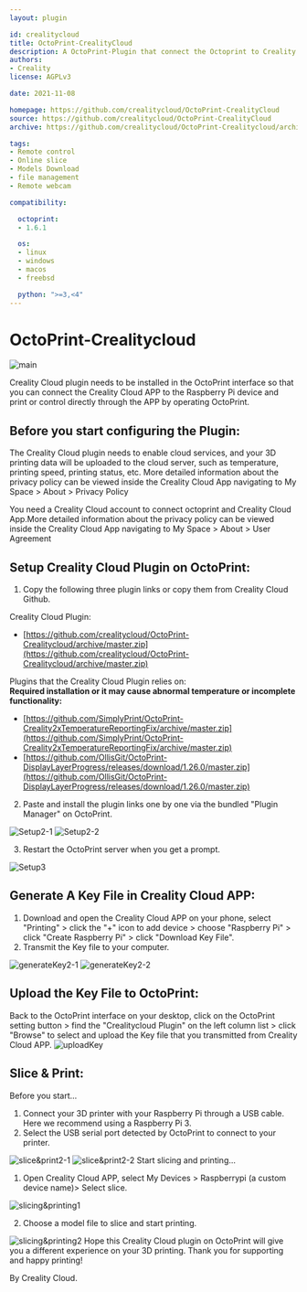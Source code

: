 ```yaml
---
layout: plugin

id: crealitycloud
title: OctoPrint-CrealityCloud
description: A OctoPrint-Plugin that connect the Octoprint to Creality Could
authors:
- Creality
license: AGPLv3

date: 2021-11-08

homepage: https://github.com/crealitycloud/OctoPrint-CrealityCloud
source: https://github.com/crealitycloud/OctoPrint-CrealityCloud
archive: https://github.com/crealitycloud/OctoPrint-Crealitycloud/archive/master.zip

tags:
- Remote control
- Online slice
- Models Download
- file management
- Remote webcam

compatibility:

  octoprint:
  - 1.6.1

  os:
  - linux
  - windows
  - macos
  - freebsd

  python: ">=3,<4"
---
```

# OctoPrint-Crealitycloud


![main](/assets/img/plugins/crealitycloud/main.png)

Creality Cloud plugin needs to be installed in the OctoPrint interface so that you can connect the Creality Cloud APP to the Raspberry Pi device and print or control directly through the APP by operating OctoPrint.

## **Before you start configuring the Plugin:**

The Creality Cloud plugin needs to enable cloud services, and your 3D printing data will be uploaded to the cloud server, such as temperature, printing speed, printing status, etc. More detailed information about the privacy policy can be viewed inside the Creality Cloud App navigating to My Space > About > Privacy Policy

You need a Creality Cloud account to connect octoprint and Creality Cloud App.More detailed information about the privacy policy can be viewed inside the Creality Cloud App navigating to My Space > About > User Agreement

## **Setup Creality Cloud Plugin on OctoPrint:**
1. Copy the following three plugin links or copy them from Creality Cloud Github.



Creality Cloud Plugin:

- [https://github.com/crealitycloud/OctoPrint-Crealitycloud/archive/master.zip](https://github.com/crealitycloud/OctoPrint-Crealitycloud/archive/master.zip)



Plugins that the Creality Cloud Plugin relies on:  
**Required installation or it may cause abnormal temperature or incomplete functionality:**

- [https://github.com/SimplyPrint/OctoPrint-Creality2xTemperatureReportingFix/archive/master.zip](https://github.com/SimplyPrint/OctoPrint-Creality2xTemperatureReportingFix/archive/master.zip)
- [https://github.com/OllisGit/OctoPrint-DisplayLayerProgress/releases/download/1.26.0/master.zip](https://github.com/OllisGit/OctoPrint-DisplayLayerProgress/releases/download/1.26.0/master.zip)




2. Paste and install the plugin links one by one via the bundled "Plugin Manager" on OctoPrint.

![Setup2-1](/assets/img/plugins/crealitycloud/Setup2-1.png)
![Setup2-2](/assets/img/plugins/crealitycloud/Setup2-2.png)

3. Restart the OctoPrint server when you get a prompt.

![Setup3](/assets/img/plugins/crealitycloud/Setup3.png)
## **Generate A Key File in Creality Cloud APP:**

1.  Download and open the Creality Cloud APP on your phone, select "Printing" > click the "+" icon to add device > choose "Raspberry Pi" > click "Create Raspberry Pi" > click "Download Key File". 
1.  Transmit the Key file to your computer. 

![generateKey2-1](/assets/img/plugins/crealitycloud/generateKey2-1.png)
![generateKey2-2](/assets/img/plugins/crealitycloud/generateKey2-2.png)
## **Upload the Key File to OctoPrint:**
Back to the OctoPrint interface on your desktop, click on the OctoPrint setting button > find the "Crealitycloud Plugin" on the left column list > click "Browse" to select and upload the Key file that you transmitted from Creality Cloud APP.
![uploadKey](/assets/img/plugins/crealitycloud/uploadKey.png)
## **Slice & Print:**
Before you start...

1.  Connect your 3D printer with your Raspberry Pi through a USB cable. Here we recommend using a Raspberry Pi 3. 
1.  Select the USB serial port detected by OctoPrint to connect to your printer. 

![slice&print2-1](/assets/img/plugins/crealitycloud/slice&print2-1.png)
![slice&print2-2](/assets/img/plugins/crealitycloud/slice&print2-2.png)
Start slicing and printing...

1. Open Creality Cloud APP, select My Devices > Raspberrypi (a custom device name)> Select slice.

![slicing&printing1](/assets/img/plugins/crealitycloud/slicing&printing1.png)

2. Choose a model file to slice and start printing.

![slicing&printing2](/assets/img/plugins/crealitycloud/slicing&printing2.png)
Hope this Creality Cloud plugin on OctoPrint will give you a different experience on your 3D printing. Thank you for supporting and happy printing!


By Creality Cloud. 
